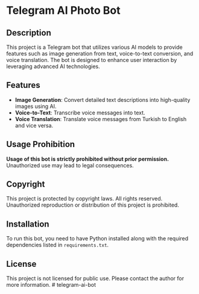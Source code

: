 # Telegram AI Photo Bot

## Description
This project is a Telegram bot that utilizes various AI models to provide features such as image generation from text, voice-to-text conversion, and voice translation. The bot is designed to enhance user interaction by leveraging advanced AI technologies.

## Features
- **Image Generation**: Convert detailed text descriptions into high-quality images using AI.
- **Voice-to-Text**: Transcribe voice messages into text.
- **Voice Translation**: Translate voice messages from Turkish to English and vice versa.

## Usage Prohibition
**Usage of this bot is strictly prohibited without prior permission.** Unauthorized use may lead to legal consequences.

## Copyright
This project is protected by copyright laws. All rights reserved. Unauthorized reproduction or distribution of this project is prohibited.

## Installation
To run this bot, you need to have Python installed along with the required dependencies listed in `requirements.txt`.

## License
This project is not licensed for public use. Please contact the author for more information. # telegram-ai-bot
